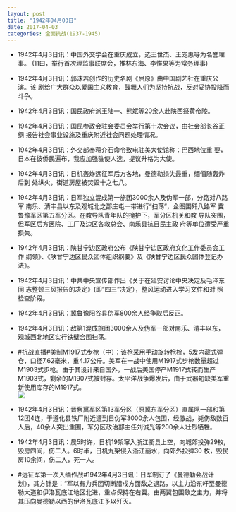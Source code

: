 ```yaml
---
layout: post
title: "1942年04月03日"
date: 2017-04-03
categories: 全面抗战(1937-1945)
---
```


<meta name="referrer" content="no-referrer" />

- 1942年4月3日讯：中国外交学会在重庆成立，选王世杰、王宠惠等为名誉理事。 (11曰，举行首次理监事联席会，推林东海、李惟果等为常务理事) 

- 1942年4月3日讯：郭沫若创作的历史名剧《屈原》由中国剧艺社在重庆公演。该 剧给广大群众以爱国主义教育，鼓舞人们为坚持抗战，反对妥协投降而 斗争。 

- 1942年4月3日讯：国民政府派王陆一、熊斌等20余人赴陕西祭黄帝陵。 

- 1942年4月3日讯：国民参政会驻会委员会举行第十次会议，由社会部长谷正纲 报告社会事业设施及重庆附近社会问题处理情况。 

- 1942年4月3日讯：外交部奉蒋介石命令致电驻美大使馆称：巴西地位重 要，日本在彼侨民遍布，我应加强驻使人选，提议升格为大使。 

- 1942年4月3日讯：日机轰炸远征军后方各地，曼德勒损失最重，缅僧随轰炸后到 处纵火，街道房屋被焚毁十之七八。 

- 1942年4月3日讯：日军独立混成第一旅团3000余人及伪军一部，分路对八路军 南乐、清丰县以东及观城北之邵庄屯一带进行“扫荡”，企图围歼八路军 冀鲁豫军区第五军分区。在教导队青年队的掩护下，军分区机关和教 导队突围，但军区后方医院、工厂及边区各救总会、南乐县抗日民主政 府等单位遭受严重损失。 

- 1942年4月3日讯：陕甘宁边区政府公布《陕甘宁边区政府文化工作委员会工作 纲领》、《陕甘宁边区民众团体组织纲要》及《陕甘宁边区民众团体登记办法》。 

- 1942年4月3日讯：中共中央宣传部作出《关于在延安讨论中央决定及毛泽东同 志整顿三风报告的决定》(即“四三”决定），整风运动进入学习文件和对 照检查阶段。 

- 1942年4月3日讯：冀鲁豫阳谷县伪军800余人经争取后反正。 

- 1942年4月3日讯：敌第1混成旅团3000余人及伪军一部对南乐、清丰以东，观城西北地区实行铁壁合围扫荡。 

- #抗战直播#美制M1917式步枪（中）：该枪采用手动旋转枪栓，5发内藏式弹仓，口径7.62毫米，重4.17公斤。美军在一战中使用M1917式步枪数量超过M1903式步枪。由于其设计来自国外，一战后美国停产M1917式转而生产M1903式，剩余的M1907式被封存。太平洋战争爆发后，由于武器短缺美军重新使用库存的M1917式。 <br/><img src="https://wx3.sinaimg.cn/large/aca367d8ly1fe99emajkvj20hl0qfaen.jpg" />

- 1942年4月3日讯：晋察冀军区第13军分区（原冀东军分区）直属队一部和第12团4连，于遵化县铁厂附近遭到日伪军3000余人包围，经激战，毙伤敌数百人后，40余人突出重围，军分区政治部主任刘诚光等200余人壮烈牺牲。 

- 1942年4月3日讯：晨5时许，日机19架窜入浙江衢县上空，向城郊投弹29枚, 毁房四间，伤二人。6时半，日机九架侵入浙江丽水，向郊外投弹30 枚，毁民房10余间，伤二人，死一人。 

- #远征军第一次入缅作战#1942年4月3日讯：日军制订了《曼德勒会战计划》，其方针是：“军以有力兵团切断腊戍方面敌之退路，以主力沿东吁至曼德勒大道和伊洛瓦底江地区北进，重点保持在右翼。由两翼包围敌之主力，并将其压向曼德勒以西的伊洛瓦底江予以歼灭。 


